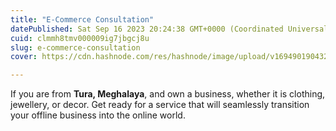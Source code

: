 ```yaml
---
title: "E-Commerce Consultation"
datePublished: Sat Sep 16 2023 20:24:38 GMT+0000 (Coordinated Universal Time)
cuid: clmmh8tmv000009ig7jbgcj8u
slug: e-commerce-consultation
cover: https://cdn.hashnode.com/res/hashnode/image/upload/v1694901904327/208dbd7f-1980-4381-8417-88f093e94516.gif

---
```


If you are from **Tura, Meghalaya**, and own a business, whether it is clothing, jewellery, or decor. Get ready for a service that will seamlessly transition your offline business into the online world.